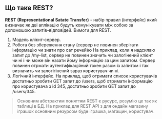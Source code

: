 ## Що таке REST?

**REST (Representational Satate Transfer)** - набір правил (інтерфейс) який визначає як дві аплікацію будуть комунікувати між собою за допомошою запитів-відповідей. 
Вимоги для REST.

1. Модель клієнт-сервер.
2. Робота без збереження стану (сервер не повинен зберігати інформацію чи знати про сат речей)ю На приклад, коли я надсилаю запит до /my-list, сервер не повинен значить чи залогінений клієнт чи ні і чи може він назати йому інформацію за цим запитом. Сервер повинен отрмати аутентифікаційний токен разом із запитом і так визначить чи залогігінений зараз користувач чи ні.
3. Логічний інтерфейс. На приклад, щоб отримати список користувачів достатньо зробити GET запит до /users, щоб отримати інформацію про користувача з id 345, достатньо зробити GET запит до /users/345. 

> Основним абстрактим поняттям REST є русурс, розумію це так як таблиці в БД. На приклад для REST API з для ондайн магазину іграшок основним резурсом буде іграшка, магащин, користувач.